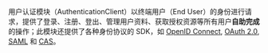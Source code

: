 用户认证模块（AuthenticationClient）以终端用户（End User）的身份进行请求，提供了登录、注册、登出、管理用户资料、获取授权资源等所有用户**自助完成**的操作；此模块还提供了各种身份协议的 SDK，如 [OpenID Connect](https://docs.authing.co/v2/concepts/oidc/oidc-overview.html#openid-connect.html), [OAuth 2.0](https://docs.authing.co/v2/concepts/oidc/oidc-overview.html#oauth-2-0), [SAML](https://docs.authing.co/v2/concepts/saml/saml-overview.html) 和 [CAS](https://docs.authing.co/v2/connections/cas)。
